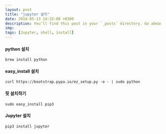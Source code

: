 ```yaml
---
layout: post
title: "jupyter 설치"
date: 2018-05-13 14:32:00 +0300
description: You’ll find this post in your `_posts` directory. Go ahead and edit it and re-build the site to see your changes. # Add post description (optional)
img:  
tags: [Jupyter, shell, install]
---
```

#### python 설치
```shell
brew install python
```
#### easy_install 설치
```shell
curl https://bootstrap.pypa.io/ez_setup.py -o - | sudo python
```
#### 핏 설치하기
```shell
sudo easy_install pip3
```
#### Jupyter 설치
```shell
pip3 install jupyter
```